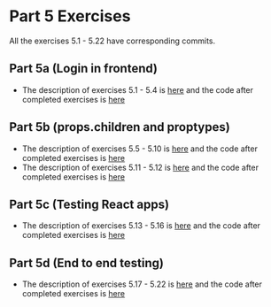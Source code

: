 # Part 5 Exercises

All the exercises 5.1 - 5.22 have corresponding commits.

## Part 5a (Login in frontend)
* The description of exercises 5.1 - 5.4 is [here](https://fullstackopen.com/en/part5/login_in_frontend#exercises-5-1-5-4) and the code after completed exercises is [here](https://github.com/nullkaaryle/full-stack-open-2022-part-5/tree/ddea6579259f4944a62529a18e319724a78445e4)


## Part 5b (props.children and proptypes)
* The description of exercises  5.5 - 5.10 is [here](https://fullstackopen.com/en/part5/props_children_and_proptypes#exercises-5-5-5-10)  and the code after completed exercises is  [here](https://github.com/nullkaaryle/full-stack-open-2022-part-5/tree/3fd17df04bd071e4b97026d77c29f618cc942eff)
* The description of exercises 5.11 - 5.12 is [here](https://fullstackopen.com/en/part5/props_children_and_proptypes#exercises-5-11-5-12) and the code after completed exercises is [here](https://github.com/nullkaaryle/full-stack-open-2022-part-5/tree/56153131744cf7ad7b8d3343e545007472cac7f7)

## Part 5c (Testing React apps)
* The description of exercises 5.13 - 5.16 is [here](https://fullstackopen.com/en/part5/testing_react_apps#exercises-5-13-5-16) and the code after completed exercises is [here](https://github.com/nullkaaryle/full-stack-open-2022-part-5/tree/0488e4af4c1560884e80e361cfdbc044ccfcf461)

## Part 5d (End to end testing)
* The description of exercises 5.17 - 5.22 is [here](https://fullstackopen.com/en/part5/end_to_end_testing#exercises-5-17-5-22) and the code after completed exercises is [here](https://github.com/nullkaaryle/full-stack-open-2022-part-5/tree/87904ea971c59ee72641866aef18f82c5655f19f)
